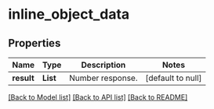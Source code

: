 # inline_object_data
## Properties

| Name | Type | Description | Notes |
|------------ | ------------- | ------------- | -------------|
| **result** | **List** | Number response. | [default to null] |

[[Back to Model list]](../README.md#documentation-for-models) [[Back to API list]](../README.md#documentation-for-api-endpoints) [[Back to README]](../README.md)


